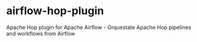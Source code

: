 # airflow-hop-plugin
Apache Hop plugin for Apache Airflow - Orquestate Apache Hop pipelines and workflows from Airflow
